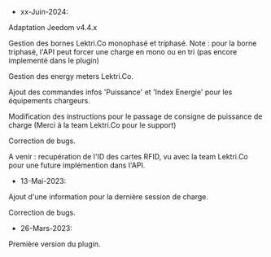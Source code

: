 * xx-Juin-2024:

Adaptation Jeedom v4.4.x

Gestion des bornes Lektri.Co monophasé et triphasé.
Note : pour la borne triphasé, l'API peut forcer une charge en mono ou en tri (pas encore implementé dans le plugin)

Gestion des energy meters Lektri.Co.

Ajout des commandes infos 'Puissance' et 'Index Energie' pour les équipements chargeurs.

Modification des instructions pour le passage de consigne de puissance de charge (Merci à la team Lektri.Co pour le support)

Correction de bugs.

A venir : recupération de l'ID des cartes RFID, vu avec la team Lektri.Co pour une future implémention dans l'API.

* 13-Mai-2023:

Ajout d'une information pour la dernière session de charge.

Correction de bugs.

* 26-Mars-2023:

Première version du plugin.
